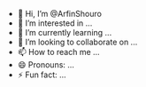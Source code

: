 - 👋 Hi, I’m @ArfinShouro
- 👀 I’m interested in ...
- 🌱 I’m currently learning ...
- 💞️ I’m looking to collaborate on ...
- 📫 How to reach me ...
- 😄 Pronouns: ...
- ⚡ Fun fact: ...

<!---
ArfinShouro/ArfinShouro is a ✨ special ✨ repository because its `README.md` (this file) appears on your GitHub profile.
You can click the Preview link to take a look at your changes.
->
